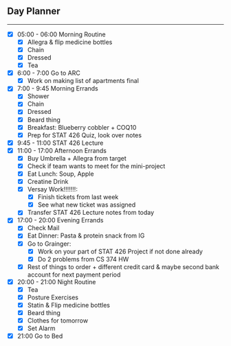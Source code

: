 ## Day Planner
---
- [x] 05:00 - 06:00 Morning Routine
	- [x] Allegra & flip medicine bottles
	- [x] Chain
	- [x] Dressed
	- [x] Tea
- [x] 6:00 - 7:00 Go to ARC
	- [x] Work on making list of apartments final
- [x] 7:00 - 9:45 Morning Errands
	- [x] Shower
	- [x] Chain
	- [x] Dressed
	- [x] Beard thing
	- [x] Breakfast: Blueberry cobbler + COQ10
	- [x] Prep for STAT 426 Quiz, look over notes
- [x] 9:45 - 11:00 STAT 426 Lecture
- [x] 11:00 - 17:00 Afternoon Errands
	- [x] Buy Umbrella + Allegra from target
	- [x] Check if team wants to meet for the mini-project
	- [x] Eat Lunch: Soup, Apple
	- [x] Creatine Drink
	- [x] Versay Work!!!!!!!:
		- [x] Finish tickets from last week
		- [x] See what new ticket was assigned
	- [x] Transfer STAT 426 Lecture notes from today
- [x] 17:00 - 20:00 Evening Errands
	- [x] Check Mail
	- [x] Eat Dinner: Pasta & protein snack from IG
	- [x] Go to Grainger:
		- [x] Work on your part of STAT 426 Project if not done already
		- [x] Do 2 problems from CS 374 HW
	- [x] Rest of things to order + different credit card & maybe second bank account for next payment period 
- [x] 20:00 - 21:00 Night Routine
	- [x] Tea
	- [x] Posture Exercises
	- [x] Statin & Flip medicine bottles
	- [x] Beard thing
	- [x] Clothes for tomorrow
	- [x] Set Alarm
- [x] 21:00 Go to Bed 
